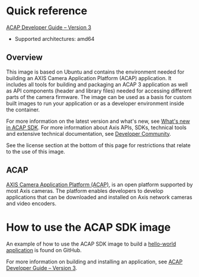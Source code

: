 # Quick reference
[ACAP Developer Guide – Version 3](https://help.axis.com/acap-3-developer-guide)

- Supported architectures: amd64


## Overview
This image is based on Ubuntu and contains the environment needed for building an AXIS Camera Application Platform (ACAP) application.
It includes all tools for building and packaging an ACAP 3 application as well as API components (header and library files) needed for accessing different parts of the camera firmware. The image can be used as a basis for custom built images to run your application or as a developer environment inside the container.

For more information on the latest version and what's new, see [What's new in ACAP SDK](https://help.axis.com/acap-3-developer-guide#whats-new-in-acap-sdk). For more information about Axis ́APIs, SDKs, technical tools and extensive technical documentation, see [Developer Community](https://www.axis.com/developer-community/acap).

See the license section at the bottom of this page for restrictions that relate to the use of this image.


## ACAP
[AXIS Camera Application Platform (ACAP)](https://www.axis.com/sv-se/products/analytics/acap), is an open platform supported by most Axis cameras. The platform enables developers to develop applications that can be downloaded and installed on Axis network cameras and video encoders.


# How to use the ACAP SDK image
An example of how to use the ACAP SDK image to build a [hello-world application](https://github.com/AxisCommunications/acap3-examples/tree/main/hello-world) is found on GitHub.

For more information on building and installing an application, see [ACAP Developer Guide – Version 3](https://help.axis.com/acap-3-developer-guide#build-install-and-run-the-application).
